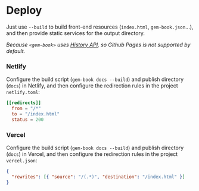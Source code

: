 # Deploy

Just use `--build` to build front-end resources (`index.html`, `gem-book.json`...), and then provide static services for the output directory.

_Because `<gem-book>` uses [History API](https://developer.mozilla.org/en-US/docs/Web/API/History), so Github Pages is not supported by default._

### Netlify

Configure the build script (`gem-book docs --build`) and publish directory (`docs`) in Netlify, and then configure the redirection rules in the project `netlify.toml`:

```toml
[[redirects]]
  from = "/*"
  to = "/index.html"
  status = 200
```

### Vercel

Configure the build script (`gem-book docs --build`) and publish directory (`docs`) in Vercel, and then configure the redirection rules in the project `vercel.json`:

```json
{
  "rewrites": [{ "source": "/(.*)", "destination": "/index.html" }]
}
```
